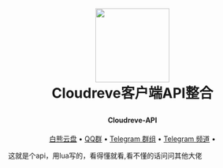 <h1 align="center">
  
  <a href="https://www.qjpan.com/" alt="logo" ><img src="https://pan.z2z.cc/tu/logo-removebg-preview.png" width="150"/></a>
   <br>
   Cloudreve客户端API整合
 
</h1>

<h4 align="center">Cloudreve-API</h4>



<p align="center">
  <a href="https://www.qjpan.com">白熊云盘</a> •
  <a href="https://jq.qq.com/?_wv=1027&k=ZgLrYvkq">QQ群</a> •
  <a href="https://t.me/cloudreve_crq">Telegram 群组</a> •
  <a href="https://t.me/cloudreve_cr">Telegram 频道</a> •
</p>

这就是个api，用lua写的，看得懂就看,看不懂的话问问其他大佬
